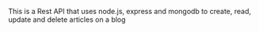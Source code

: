 This is a Rest API that uses node.js, express and mongodb to create, read, update and delete
articles on a blog